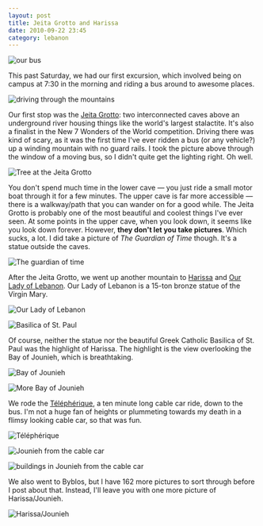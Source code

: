 ```yaml
---
layout: post
title: Jeita Grotto and Harissa
date: 2010-09-22 23:45
category: lebanon
---
```


![our bus](/photo/lebanon/09/22/IMG_0904.JPG)

This past Saturday, we had our first excursion, which involved being on campus at 7:30 in the morning and riding a bus around to awesome places.

![driving through the mountains](/photo/lebanon/09/22/IMG_0862.JPG)

Our first stop was the [Jeita Grotto](http://en.wikipedia.org/wiki/Jeita_Grotto): two interconnected caves above an underground river housing things like the world's largest stalactite. It's also a finalist in the New 7 Wonders of the World competition. Driving there was kind of scary, as it was the first time I've ever ridden a bus (or any vehicle?) up a winding mountain with no guard rails. I took the picture above through the window of a moving bus, so I didn't quite get the lighting right. Oh well.

![Tree at the Jeita Grotto](/photo/lebanon/09/22/IMG_0889.JPG)

You don't spend much time in the lower cave &mdash; you just ride a small motor boat through it for a few minutes. The upper cave is far more accessible &mdash; there is a walkway/path that you can wander on for a good while. The Jeita Grotto is probably one of the most beautiful and coolest things I've ever seen. At some points in the upper cave, when you look down, it seems like you look down forever. However, **they don't let you take pictures**. Which sucks, a lot. I did take a picture of *The Guardian of Time* though. It's a statue outside the caves.

![The guardian of time](/photo/lebanon/09/22/IMG_0900.JPG)

After the Jeita Grotto, we went up another mountain to [Harissa](http://en.wikipedia.org/wiki/Harissa,_Lebanon) and [Our Lady of Lebanon](http://en.wikipedia.org/wiki/Our_Lady_of_Lebanon). Our Lady of Lebanon is a 15-ton bronze statue of the Virgin Mary.

![Our Lady of Lebanon](/photo/lebanon/09/22/IMG_0952.JPG)

![Basilica of St. Paul](/photo/lebanon/09/22/IMG_0947.JPG)

Of course, neither the statue nor the beautiful Greek Catholic Basilica of St. Paul was the highlight of Harissa. The highlight is the view overlooking the Bay of Jounieh, which is breathtaking.

![Bay of Jounieh](/photo/lebanon/09/22/IMG_0950.JPG)

![More Bay of Jounieh](/photo/lebanon/09/22/IMG_0956.JPG)

We rode the [Téléphérique](http://en.wikipedia.org/wiki/T%C3%A9l%C3%A9ph%C3%A9rique_(Jounieh)), a ten minute long cable car ride, down to the bus. I'm not a huge fan of heights or plummeting towards my death in a flimsy looking cable car, so that was fun.

![Téléphérique](/photo/lebanon/09/22/IMG_0964.JPG)

![Jounieh from the cable car](/photo/lebanon/09/22/IMG_0972.JPG)

![buildings in Jounieh from the cable car](/photo/lebanon/09/22/IMG_0981.JPG)

We also went to Byblos, but I have 162 more pictures to sort through before I post about that. Instead, I'll leave you with one more picture of Harissa/Jounieh.

![Harissa/Jounieh](/photo/lebanon/09/22/IMG_0944.JPG)

